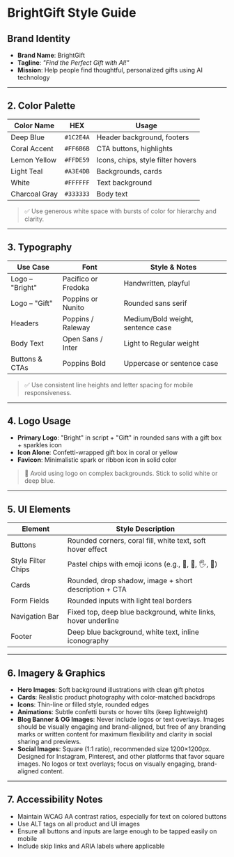 # BrightGift Style Guide

## Brand Identity
- **Brand Name**: BrightGift
- **Tagline**: *"Find the Perfect Gift with AI!"*
- **Mission**: Help people find thoughtful, personalized gifts using AI technology

---

## 2. Color Palette

| Color Name        | HEX        | Usage                              |
|-------------------|------------|-------------------------------------|
| Deep Blue         | `#1C2E4A`  | Header background, footers         |
| Coral Accent      | `#FF6B6B`  | CTA buttons, highlights             |
| Lemon Yellow      | `#FFDE59`  | Icons, chips, style filter hovers   |
| Light Teal        | `#A3E4DB`  | Backgrounds, cards                  |
| White             | `#FFFFFF`  | Text background                     |
| Charcoal Gray     | `#333333`  | Body text                           |

> ✅ Use generous white space with bursts of color for hierarchy and clarity.

---

## 3. Typography

| Use Case           | Font                     | Style & Notes                         |
|--------------------|--------------------------|---------------------------------------|
| Logo – "Bright"    | Pacifico or Fredoka      | Handwritten, playful                  |
| Logo – "Gift"      | Poppins or Nunito        | Rounded sans serif                    |
| Headers            | Poppins / Raleway        | Medium/Bold weight, sentence case     |
| Body Text          | Open Sans / Inter        | Light to Regular weight               |
| Buttons & CTAs     | Poppins Bold             | Uppercase or sentence case            |

> ✅ Use consistent line heights and letter spacing for mobile responsiveness.

---

## 4. Logo Usage

- **Primary Logo**: "Bright" in script + "Gift" in rounded sans with a gift box + sparkles icon
- **Icon Alone**: Confetti-wrapped gift box in coral or yellow
- **Favicon**: Minimalistic spark or ribbon icon in solid color

> 🚫 Avoid using logo on complex backgrounds. Stick to solid white or deep blue.

---

## 5. UI Elements

| Element              | Style Description                                             |
|----------------------|---------------------------------------------------------------|
| Buttons              | Rounded corners, coral fill, white text, soft hover effect    |
| Style Filter Chips   | Pastel chips with emoji icons (e.g., 🌱, 🌈, 🖐️, 🎉)           |
| Cards                | Rounded, drop shadow, image + short description + CTA         |
| Form Fields          | Rounded inputs with light teal borders                        |
| Navigation Bar       | Fixed top, deep blue background, white links, hover underline |
| Footer               | Deep blue background, white text, inline iconography          |

---

## 6. Imagery & Graphics

- **Hero Images**: Soft background illustrations with clean gift photos
- **Cards**: Realistic product photography with color-matched backdrops
- **Icons**: Thin-line or filled style, rounded edges
- **Animations**: Subtle confetti bursts or hover tilts (keep lightweight)
- **Blog Banner & OG Images**: Never include logos or text overlays. Images should be visually engaging and brand-aligned, but free of any branding marks or written content for maximum flexibility and clarity in social sharing and previews.
- **Social Images**: Square (1:1 ratio), recommended size 1200×1200px. Designed for Instagram, Pinterest, and other platforms that favor square images. No logos or text overlays; focus on visually engaging, brand-aligned content.

---

## 7. Accessibility Notes

- Maintain WCAG AA contrast ratios, especially for text on colored buttons
- Use ALT tags on all product and UI images
- Ensure all buttons and inputs are large enough to be tapped easily on mobile
- Include skip links and ARIA labels where applicable

